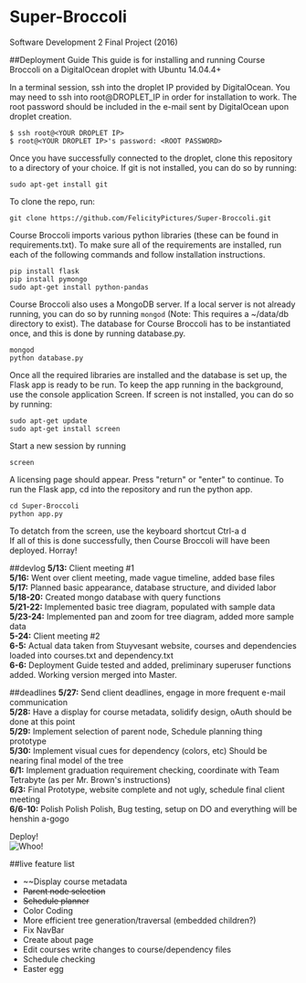 # Super-Broccoli
Software Development 2 Final Project (2016)

##Deployment Guide
This guide is for installing and running Course Broccoli on a DigitalOcean droplet with Ubuntu 14.04.4+<br>

In a terminal session, ssh into the droplet IP provided by DigitalOcean. You may need to ssh into root@DROPLET_IP in order for installation to work. The root password should be included in the e-mail sent by DigitalOcean upon droplet creation.
```
$ ssh root@<YOUR DROPLET IP>
$ root@<YOUR DROPLET IP>'s password: <ROOT PASSWORD>
```
Once you have successfully connected to the droplet, clone this repository to a directory of your choice. If git is not installed, you can do so by running:
```
sudo apt-get install git
```
To clone the repo, run:
```
git clone https://github.com/FelicityPictures/Super-Broccoli.git
```
Course Broccoli imports various python libraries (these can be found in requirements.txt). To make sure all of the requirements are installed, run each of the following commands and follow installation instructions.
```
pip install flask
pip install pymongo
sudo apt-get install python-pandas
```
Course Broccoli also uses a MongoDB server. If a local server is not already running, you can do so by running `mongod` (Note: This requires a ~/data/db directory to exist). The database for Course Broccoli has to be instantiated once, and this is done by running database.py. 
```
mongod
python database.py
```
Once all the required libraries are installed and the database is set up, the Flask app is ready to be run. To keep the app running in the background, use the console application Screen. If screen is not installed, you can do so by running:
```
sudo apt-get update
sudo apt-get install screen
```
Start a new session by running 
```
screen
```
A licensing page should appear. Press "return" or "enter" to continue. To run the Flask app, cd into the repository and run the python app. 
```
cd Super-Broccoli
python app.py
```
To detatch from the screen, use the keyboard shortcut Ctrl-a d<br>
If all of this is done successfully, then Course Broccoli will have been deployed. Horray!

##devlog
<b>5/13:</b> Client meeting #1 <br>
<b>5/16:</b> Went over client meeting, made vague timeline, added base files <br>
<b>5/17:</b> Planned basic appearance, database structure, and divided labor <br>
<b>5/18-20:</b> Created mongo database with query functions<br>
<b>5/21-22:</b> Implemented basic tree diagram, populated with sample data<br>
<b>5/23-24:</b> Implemented pan and zoom for tree diagram, added more sample data <br>
<b>5-24:</b> Client meeting #2<br>
<b>6-5:</b> Actual data taken from Stuyvesant website, courses and dependencies loaded into courses.txt and dependency.txt<br>
<b>6-6:</b> Deployment Guide tested and added, preliminary superuser functions added. Working version merged into Master.<br>

##deadlines
<b>5/27:</b> Send client deadlines, engage in more frequent e-mail communication<br>
<b>5/28:</b> Have a display for course metadata, solidify design, oAuth should be done at this point<br>
<b>5/29:</b> Implement selection of parent node, Schedule planning thing prototype<br>
<b>5/30:</b> Implement visual cues for dependency (colors, etc) Should be nearing final model of the tree<br>
<b>6/1:</b> Implement graduation requirement checking, coordinate with Team Tetrabyte (as per Mr. Brown's instructions)<br>
<b>6/3:</b> Final Prototype, website complete and not ugly, schedule final client meeting<br>
<b>6/6-10:</b> Polish Polish Polish, Bug testing, setup on DO and everything will be henshin a-gogo<br>

Deploy!<br>
![Whoo!](https://scontent-lga3-1.xx.fbcdn.net/t39.1997-6/p128x128/851574_457535061023413_1593043981_n.png)

##live feature list
+ ~~Display course metadata
+ ~~Parent node selection~~
+ ~~Schedule planner~~
+ Color Coding
+ More efficient tree generation/traversal (embedded children?)
+ Fix NavBar
+ Create about page
+ Edit courses write changes to course/dependency files
+ Schedule checking
+ Easter egg
